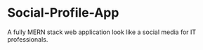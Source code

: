 # Social-Profile-App
A fully MERN stack web application look like a social media for IT professionals.
